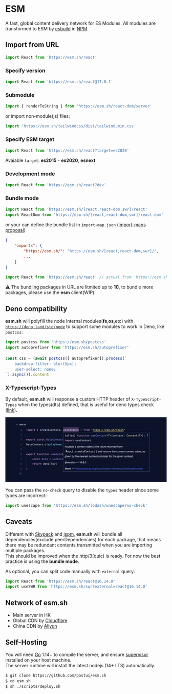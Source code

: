 # ESM

A fast, global content delivery network for ES Modules. All modules are transformed to ESM by [esbuild](https://github.com/evanw/esbuild) in [NPM](http://npmjs.org/).

## Import from URL

```javascript
import React from 'https://esm.sh/react'
```

### Specify version

```javascript
import React from 'https://esm.sh/react@17.0.1'
```

### Submodule

```javascript
import { renderToString } from 'https://esm.sh/react-dom/server'
```

or import non-module(js) files:

```javascript
import 'https://esm.sh/tailwindcss/dist/tailwind.min.css'
```

### Specify ESM target

```javascript
import React from 'https://esm.sh/react?target=es2020'
```

Avaiable `target`: **es2015** - **es2020**, **esnext**

### Development mode

```javascript
import React from 'https://esm.sh/react?dev'
```

### Bundle mode

```javascript
import React from 'https://esm.sh/[react,react-dom,swr]/react'
import ReactDom from 'https://esm.sh/[react,react-dom,swr]/react-dom'
```

or your can define the bundle list in `import-map.json` ([import-maps proposal](https://github.com/WICG/import-maps))

```json
{
    "imports": {
        "https://esm.sh/": "https://esm.sh/[react,react-dom,swr]/",
        ...
    }
}
```

```javascript
import React from 'https://esm.sh/react' // actual from 'https://esm.sh/[react,react-dom,swr]/react'
```

⚠️ The bundling packages in URL are litmited up to **10**, to bundle more packages, please use the **esm** client(WIP).

## Deno compatibility

**esm.sh** will polyfill the node internal modules(**fs**,**os**,etc) with [`https://deno.land/std/node`](https://deno.land/std/node) to support some modules to work in Deno, like `postcss`:

```javascript
import postcss from 'https://esm.sh/postcss'
import autoprefixer from 'https://esm.sh/autoprefixer'

const css = (await postcss([ autoprefixer]).process(`
    backdrop-filter: blur(5px);
    user-select: none;
`).async()).content
```

### X-Typescript-Types

By default, **esm.sh** will response a custom HTTP header of `X-TypeScript-Types` when the types(dts) defined, that is useful for deno types check ([link](https://deno.land/manual/getting_started/typescript#x-typescript-types-custom-header)).

![figure #1](./assets/figure-1.png)

You can pass the `no-check` query to disable the `types` header since some types are incorrect:

```javascript
import unescape from 'https://esm.sh/lodash/unescape?no-check'
```

## Caveats

Different with [Skypack](https://skypack.dev) and [jspm](https://jspm.org), **esm.sh** will bundle all dependencies(exclude peerDependencies) for each package, that means there may be redundant contents transmitted when you are importing multiple packages.<br>
This should be improved when the http/3(quic) is ready. For now the best practice is using the **bundle mode**.

As optional, you can split code manually with `external` query:

```javascript
import React from 'https://esm.sh/react@16.14.0'
import useSWR from 'https://esm.sh/swr?external=react@16.14.0'
```

## Network of esm.sh
- Main server in HK
- Global CDN by [Cloudflare](https://cloudflare.com)
- China CDN by [Aliyun](https://aliyun.com)

## Self-Hosting

You will need [Go](https://golang.org/dl) 1.14+ to compile the server, and ensure [supervisor](http://supervisord.org/) installed on your host machine.<br>
The server runtime will install the latest nodejs (14+ LTS) automatically.

```bash
$ git clone https://github.com/postui/esm.sh
$ cd esm.sh
$ sh ./scripts/deploy.sh
```
